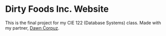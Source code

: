 Dirty Foods Inc. Website
========================

This is the final project for my CIE 122 (Database Systems) class. Made with my partner, [Dawn Corpuz](http://github.com/corpuzdawn).
